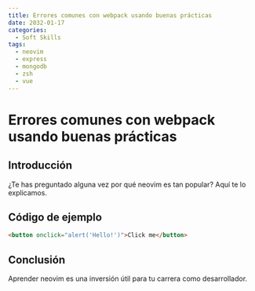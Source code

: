 ```yaml
---
title: Errores comunes con webpack usando buenas prácticas
date: 2032-01-17
categories:
  - Soft Skills
tags:
  - neovim
  - express
  - mongodb
  - zsh
  - vue
---
```


# Errores comunes con webpack usando buenas prácticas

## Introducción

¿Te has preguntado alguna vez por qué neovim es tan popular? Aquí te lo explicamos.

## Código de ejemplo

```html
<button onclick="alert('Hello!')">Click me</button>
```

## Conclusión

Aprender neovim es una inversión útil para tu carrera como desarrollador.